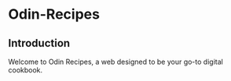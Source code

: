 # Odin-Recipes

## Introduction

Welcome to Odin Recipes, a web designed to be your go-to digital cookbook.